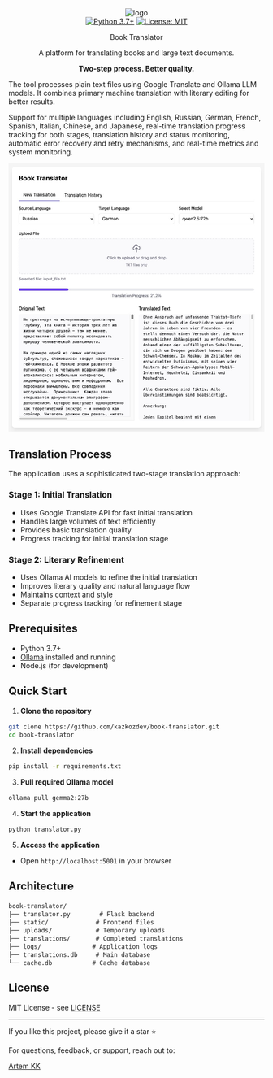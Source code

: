 <div align="center">
  <img src="https://github.com/user-attachments/assets/d64bd0df-b002-4365-8967-18884a5f2024" alt="logo">
  <br>
  <a href="https://www.python.org/downloads/"><img src="https://img.shields.io/badge/python-3.7+-blue.svg" alt="Python 3.7+"></a>
  <a href="https://opensource.org/licenses/MIT"><img src="https://img.shields.io/badge/License-MIT-yellow.svg" alt="License: MIT"></a>
</div>

<div align="center">
  <p>Book Translator</p>
  <p>A platform for translating books and large text documents.</p>
  <p><strong>Two-step process. Better quality.</strong></p>
</div>
  <p>The tool processes plain text files using Google Translate and Ollama LLM models. It combines primary machine translation with literary editing for better results.</p>

Support for multiple languages including English, Russian, German, French, Spanish, Italian, Chinese, and Japanese, real-time translation progress tracking for both stages, translation history and status monitoring, automatic error recovery and retry mechanisms, and real-time metrics and system monitoring.

![Book Translator Demo](https://raw.githubusercontent.com/KazKozDev/book-translator/main/demo.jpg)

## Translation Process

The application uses a sophisticated two-stage translation approach:

### Stage 1: Initial Translation
- Uses Google Translate API for fast initial translation
- Handles large volumes of text efficiently
- Provides basic translation quality
- Progress tracking for initial translation stage

### Stage 2: Literary Refinement
- Uses Ollama AI models to refine the initial translation
- Improves literary quality and natural language flow
- Maintains context and style
- Separate progress tracking for refinement stage

## Prerequisites

- Python 3.7+
- [Ollama](https://ollama.ai/) installed and running
- Node.js (for development)

## Quick Start

1. **Clone the repository**
```bash
git clone https://github.com/kazkozdev/book-translator.git
cd book-translator
```

2. **Install dependencies**
```bash
pip install -r requirements.txt
```

3. **Pull required Ollama model**
```bash
ollama pull gemma2:27b
```

4. **Start the application**
```bash
python translator.py
```

5. **Access the application**
- Open `http://localhost:5001` in your browser

## Architecture

```
book-translator/
├── translator.py        # Flask backend
├── static/             # Frontend files
├── uploads/            # Temporary uploads
├── translations/       # Completed translations
├── logs/              # Application logs
├── translations.db     # Main database
└── cache.db           # Cache database
```

## License

MIT License - see [LICENSE](LICENSE)

---
If you like this project, please give it a star ⭐

For questions, feedback, or support, reach out to:

[Artem KK](https://www.linkedin.com/in/kazkozdev/)
